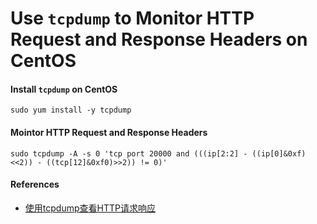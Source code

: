 # Use `tcpdump` to Monitor HTTP Request and Response Headers on CentOS

#### Install `tcpdump` on CentOS

    sudo yum install -y tcpdump

#### Mointor HTTP Request and Response Headers

    sudo tcpdump -A -s 0 'tcp port 20000 and (((ip[2:2] - ((ip[0]&0xf)<<2)) - ((tcp[12]&0xf0)>>2)) != 0)'

#### References
* [使用tcpdump查看HTTP请求响应](http://www.jianshu.com/p/3cca9a74927c) 
